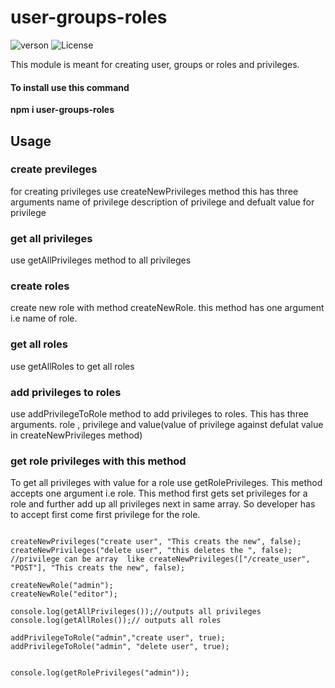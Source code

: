 # user-groups-roles
![verson](https://img.shields.io/badge/version-2.0.1-green.svg)
![License](https://img.shields.io/badge/License-MIT-yellowgreen.svg)


This module is meant for creating user, groups or roles and privileges.

#### To install use this command
**npm i user-groups-roles**

## Usage

### create previleges
for creating privileges use createNewPrivileges method this has three arguments name of privilege description of privilege and defualt value for privilege

### get all privileges
use getAllPrivileges method to all privileges

### create roles 
create new role with method createNewRole. this method has one argument i.e name of role.

### get all roles
use getAllRoles to get all roles

### add privileges to roles
use  addPrivilegeToRole method to add privileges to roles. This has three arguments. role , privilege and value(value of privilege against defulat value in createNewPrivileges method)

### get role privileges with this method 
To get all privileges with value for a role use getRolePrivileges. This method accepts one argument i.e role. This method first gets set privileges for a role and further add up all privileges next in same array. So developer has to accept first come first privilege for the role.




```

createNewPrivileges("create user", "This creats the new", false);
createNewPrivileges("delete user", "this deletes the ", false);
//privilege can be array  like createNewPrivileges(["/create_user", "POST"], "This creats the new", false);

createNewRole("admin");
createNewRole("editor");

console.log(getAllPrivileges());//outputs all privileges
console.log(getAllRoles());// outputs all roles

addPrivilegeToRole("admin","create user", true);
addPrivilegeToRole("admin", "delete user", true);


console.log(getRolePrivileges("admin"));

````
